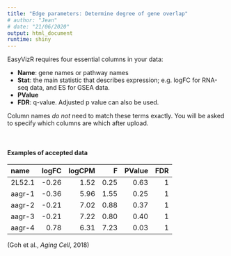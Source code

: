 ```yaml
---
title: "Edge parameters: Determine degree of gene overlap"
# author: "Jean"
# date: "21/06/2020"
output: html_document
runtime: shiny
---
```


EasyVizR requires four essential columns in your data:

- **Name**: gene names or pathway names
- **Stat**: the main statistic that describes expression; e.g. logFC for RNA-seq data, and ES for GSEA data.
- **PValue**
- **FDR**: q-value. Adjusted p value can also be used.

Column names *do not* need to match these terms exactly. You will be asked to specify which columns are which after upload.

<br/>

#### **Examples of accepted data**
| name   | logFC | logCPM |    F | PValue |  FDR |
| :----- | ----: | -----: | ---: | -----: | ---: |
| 2L52.1 | -0.26 |   1.52 | 0.25 |   0.63 |    1 |
| aagr-1 | -0.36 |   5.96 | 1.55 |   0.25 |    1 |
| aagr-2 | -0.21 |   7.02 | 0.88 |   0.37 |    1 |
| aagr-3 | -0.21 |   7.22 | 0.80 |   0.40 |    1 |
| aagr-4 |  0.78 |   6.31 | 7.23 |   0.03 |    1 |

(Goh et al., *Aging Cell*, 2018)